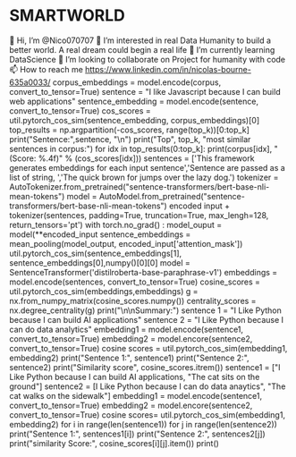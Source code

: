 # SMARTWORLD
👋 Hi, I’m @Nico070707
👀 I’m interested in real Data Humanity to build a better world. A real dream could begin a real life
🌱 I’m currently learning DataScience
💞️ I’m looking to collaborate on Project for humanity with code
📫 How to reach me https://www.linkedin.com/in/nicolas-bourne-635a0033/
corpus_embeddings = model.encode(corpus, convert_to_tensor=True) sentence = "I like Javascript because I can build web applications" sentence_embedding = model.encode(sentence, convert_to_tensor=True) cos_scores = util.pytorch_cos_sim(sentence_embedding, corpus_embeddings)[0] top_results = np.argpartition(-cos_scores, range(top_k))[0:top_k] print("Sentence:",sentence, "\n") print("Top", top_k, "most similar sentences in corpus:") for idx in top_results(0:top_k]: print(corpus[idx], "(Score: %.4f)" % (cos_scores[idx])) sentences = ['This framework generates embeddings for each input sentence','Sentence are passed as a list of string, ','The quick brown for jumps over the lazy dog.') tokenizer = AutoTokenizer.from_pretrained("sentence-transformers/bert-base-nli-mean-tokens") model = AutoModel.from_pretrained("sentence-transformers/bert-base-nli-mean-tokens") encoded input + tokenizer(sentences, padding=True, truncation=True, max_lengh=128, return_tensors='pt') with torch.no_grad{) : model_ouput = model(**encoded_input sentence_embeddings = mean_pooling(model_output, encoded_input['attention_mask']) util.pytorch_cos_sim(sentence_embeddings[1], sentence_embeddings[0],numpy()[0][0] model = SentenceTransformer('distilroberta-base-paraphrase-v1') embeddings = model.encode(sentences, convert_to_tensor=True) cosine_scores = util.pytorch_cos_sim(embeddings,embeddings) g = nx.from_numpy_matrix(cosine_scores.numpy()) centrality_scores = nx.degree_centrality(g) print("\n\nSummary:") sentence 1 = "I Like Python because I can build AI applications" sentence 2 = "I Like Python because I can do data analytics" embedding1 = model.encode(sentence1, convert_to_tensor=True) embedding2 = model.encore(sentence2, convert_to_tensor=True) cosine scores = util.pytorch_cos_sim(embedding1, embedding2) print("Sentence 1:", sentence1) print("Sentence 2:", sentence2) print("Similarity score", cosine_scores.itrem()) sentence1 = ["I Like Python because I can build AI applications, "The cat sits on the ground"] sentence2 = [I Like Python because I can do data anaytics", "The cat walks on the sidewalk"] embedding1 = model.encode(sentence1, convert_to_tensor=True) embedding2 = model.encore(sentence2, convert_to_tensor=True) cosine scores= util.pytorch_cos_sim(embedding1, embedding2) for i in range(len(sentence1)) for j in range(len(sentence2)) print("Sentence 1:", sentences1[i]) print("Sentence 2:", sentences2[j]) print("similarity Score:", cosine_scores[i][j].item()) print()
